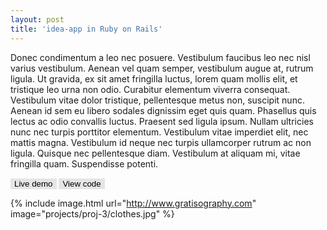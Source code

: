 ```yaml
---
layout: post
title: 'idea-app in Ruby on Rails'
---
```


Donec condimentum a leo nec posuere. Vestibulum faucibus leo nec nisl varius vestibulum. Aenean vel quam semper, vestibulum augue at, rutrum ligula. Ut gravida, ex sit amet fringilla luctus, lorem quam mollis elit, et tristique leo urna non odio. Curabitur elementum viverra consequat. Vestibulum vitae dolor tristique, pellentesque metus non, suscipit nunc. Aenean id sem eu libero sodales dignissim eget quis quam. Phasellus quis lectus ac odio convallis luctus. Praesent sed ligula ipsum. Nullam ultricies nunc nec turpis porttitor elementum. Vestibulum vitae imperdiet elit, nec mattis magna. Vestibulum id neque nec turpis ullamcorper rutrum ac non ligula. Quisque nec pellentesque diam. Vestibulum at aliquam mi, vitae fringilla quam. Suspendisse potenti.

<a href="http://www.google.com" target="_blank"><button name="button" class="btn">Live demo</button></a>
<a href="https://gitlab.com/codegirlsgorzow/idea-app" target="_blank"><button name="button" class="btn">View code</button></a>

<style> 
.btn {
    color: black;
    background-color: #e5e5e5;
    cursor: pointer;
    border: none;
}
</style>


{% include image.html url="http://www.gratisography.com" image="projects/proj-3/clothes.jpg" %}
